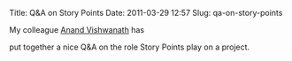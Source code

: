 Title: Q&A on Story Points
Date: 2011-03-29 12:57
Slug: qa-on-story-points

My colleague [Anand Vishwanath](http://blog.anandvishwanath.in/) has

put together a nice Q&A on the role Story Points play on a project.

</p>

